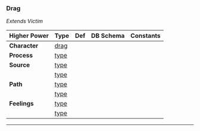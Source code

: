 ### Drag
*Extends Victim*

|Higher Power     |Type     | Def     |DB Schema     |Constants     |
|---|---|---|---|---|
|**Character**|[drag](../../api/schema/characters/)||||
|**Process**|[type](../../api/schema/processes/)||||
|**Source**|[type](../../api/schema/sources/)||||
||[type](../../api/schema/sources/)||||
|**Path**|[type](../../api/schema/paths/)||||
||[type](../../api/schema/paths/)||||
|**Feelings**|[type](../../api/schema/feelings/)||||
||[type](../../api/schema/feelings/)||||

***